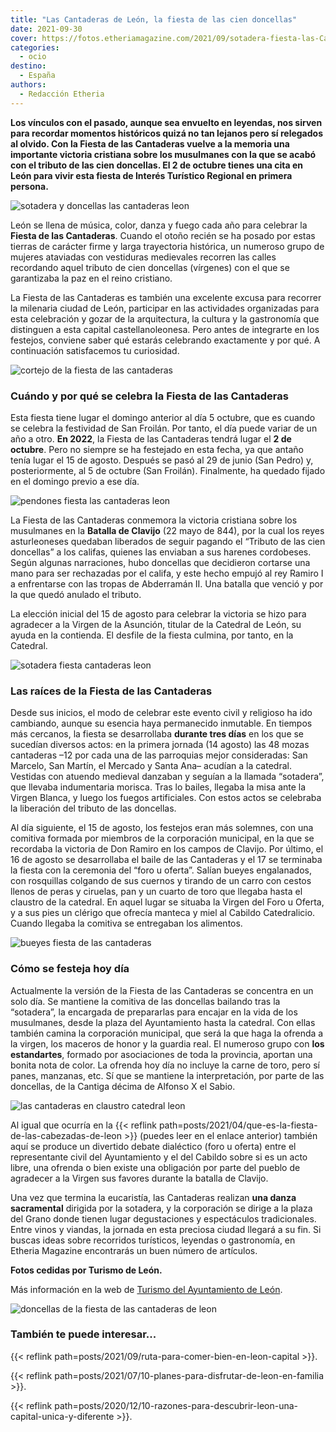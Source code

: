 ```yaml
---
title: "Las Cantaderas de León, la fiesta de las cien doncellas"
date: 2021-09-30
cover: https://fotos.etheriamagazine.com/2021/09/sotadera-fiesta-las-Cantaderas.jpg
categories: 
  - ocio
destino: 
  - España
authors: 
  - Redacción Etheria
---
```


**Los vínculos con el pasado, aunque sea envuelto en leyendas, nos sirven para recordar 
momentos históricos quizá no tan lejanos pero sí relegados al olvido. Con la Fiesta de 
las Cantaderas vuelve a la memoria una importante victoria cristiana sobre los 
musulmanes con la que se acabó con el tributo de las cien doncellas. El 2 de octubre 
tienes una cita en León para vivir esta fiesta de Interés Turístico Regional en primera 
persona.** 

![sotadera y doncellas las cantaderas leon](https://fotos.etheriamagazine.com/2021/09/doncellas-fiesta-cantaderas.jpg "La sotadera encabeza el desfile de las jóvenes doncellas.")

León se llena de música, color, danza y fuego cada año para celebrar la **Fiesta de las 
Cantaderas**. Cuando el otoño recién se ha posado por estas tierras de carácter firme y 
larga trayectoria histórica, un numeroso grupo de mujeres ataviadas con vestiduras 
medievales recorren las calles recordando aquel tributo de cien doncellas (vírgenes) con 
el que se garantizaba la paz en el reino cristiano. 

La Fiesta de las Cantaderas es también una excelente excusa para recorrer la milenaria 
ciudad de León, participar en las actividades organizadas para esta celebración y gozar 
de la arquitectura, la cultura y la gastronomía que distinguen a esta capital 
castellanoleonesa. Pero antes de integrarte en los festejos, conviene saber qué estarás 
celebrando exactamente y por qué. A continuación satisfacemos tu curiosidad. 

![cortejo de la fiesta de las cantaderas](https://fotos.etheriamagazine.com/2021/09/desfile-fiesta-cantaderas-leon.jpg "Cortejo durante la Fiesta de las Cantaderas de León.")

### Cuándo y por qué se celebra la Fiesta de las Cantaderas

Esta fiesta tiene lugar el domingo anterior al día 5 octubre, que es cuando se celebra 
la festividad de San Froilán. Por tanto, el día puede variar de un año a otro. **En 
2022**, la Fiesta de las Cantaderas tendrá lugar el **2 de octubre**. Pero no siempre se 
ha festejado en esta fecha, ya que antaño tenía lugar el 15 de agosto. Después se pasó 
al 29 de junio (San Pedro) y, posteriormente, al 5 de octubre (San Froilán). Finalmente, 
ha quedado fijado en el domingo previo a ese día. 

![pendones fiesta las cantaderas leon](https://fotos.etheriamagazine.com/2021/09/catedral-burgos-las-cantaderas.jpg "Pendones frente a la Catedral de León.")

La Fiesta de las Cantaderas conmemora la victoria cristiana sobre los musulmanes en la 
**Batalla de Clavijo** (22 mayo de 844), por la cual los reyes asturleoneses quedaban 
liberados de seguir pagando el “Tributo de las cien doncellas” a los califas, quienes 
las enviaban a sus harenes cordobeses. Según algunas narraciones, hubo doncellas que 
decidieron cortarse una mano para ser rechazadas por el califa, y este hecho empujó al 
rey Ramiro I a enfrentarse con las tropas de Abderramán II. Una batalla que venció y por 
la que quedó anulado el tributo. 

La elección inicial del 15 de agosto para celebrar la victoria se hizo para agradecer a 
la Virgen de la Asunción, titular de la Catedral de León, su ayuda en la contienda. El 
desfile de la fiesta culmina, por tanto, en la Catedral. 

![sotadera fiesta cantaderas leon](https://fotos.etheriamagazine.com/2021/09/sotadera-fiesta-las-Cantaderas.jpg "La sotadera era la señora que aleccionaba a las doncellas antes de ser enviadas a la taifa de Córdoba.")

### Las raíces de la Fiesta de las Cantaderas

Desde sus inicios, el modo de celebrar este evento civil y religioso ha ido cambiando, 
aunque su esencia haya permanecido inmutable. En tiempos más cercanos, la fiesta se 
desarrollaba **durante tres días** en los que se sucedían diversos actos: en la primera 
jornada (14 agosto) las 48 mozas cantaderas –12 por cada una de las parroquias mejor 
consideradas: San Marcelo, San Martín, el Mercado y Santa Ana– acudían a la catedral. 
Vestidas con atuendo medieval danzaban y seguían a la llamada “sotadera”, que llevaba 
indumentaria morisca. Tras lo bailes, llegaba la misa ante la Virgen Blanca, y luego los 
fuegos artificiales. Con estos actos se celebraba la liberación del tributo de las 
doncellas. 

Al día siguiente, el 15 de agosto, los festejos eran más solemnes, con una comitiva 
formada por miembros de la corporación municipal, en la que se recordaba la victoria de 
Don Ramiro en los campos de Clavijo. Por último, el 16 de agosto se desarrollaba el 
baile de las Cantaderas y el 17 se terminaba la fiesta con la ceremonia del “foro u 
oferta”. Salían bueyes engalanados, con rosquillas colgando de sus cuernos y tirando de 
un carro con cestos llenos de peras y ciruelas, pan y un cuarto de toro que llegaba 
hasta el claustro de la catedral. En aquel lugar se situaba la Virgen del Foro u Oferta, 
y a sus pies un clérigo que ofrecía manteca y miel al Cabildo Catedralicio. Cuando 
llegaba la comitiva se entregaban los alimentos. 

![bueyes fiesta de las cantaderas](https://fotos.etheriamagazine.com/2021/09/bueyes-fiesta-cantaderas-leon.jpg "Los bueyes que tiran de los carros también forman parte del desfile.")

### Cómo se festeja hoy día

Actualmente la versión de la Fiesta de las Cantaderas se concentra en un solo día. Se 
mantiene la comitiva de las doncellas bailando tras la “sotadera”, la encargada de 
prepararlas para encajar en la vida de los musulmanes, desde la plaza del Ayuntamiento 
hasta la catedral. Con ellas también camina la corporación municipal, que será la que 
haga la ofrenda a la virgen, los maceros de honor y la guardia real. El numeroso grupo 
con **los estandartes**, formado por asociaciones de toda la provincia, aportan una 
bonita nota de color. La ofrenda hoy día no incluye la carne de toro, pero sí panes, 
manzanas, etc. Sí que se mantiene la interpretación, por parte de las doncellas, de la 
Cantiga décima de Alfonso X el Sabio. 

![las cantaderas en claustro catedral leon](https://fotos.etheriamagazine.com/2021/09/cantaderas-claustro-catedral.jpg "Grupo de jóvenes del desfile de Las Cantaderas en el claustro de la Catedral de León.")

Al igual que ocurría en la {{< reflink 
path=posts/2021/04/que-es-la-fiesta-de-las-cabezadas-de-leon >}} (puedes leer en el 
enlace anterior) también aquí se produce un divertido debate dialéctico (foro u oferta) 
entre el representante civil del Ayuntamiento y el del Cabildo sobre si es un acto 
libre, una ofrenda o bien existe una obligación por parte del pueblo de agradecer a la 
Virgen sus favores durante la batalla de Clavijo. 

Una vez que termina la eucaristía, las Cantaderas realizan **una danza sacramental** 
dirigida por la sotadera, y la corporación se dirige a la plaza del Grano donde tienen 
lugar degustaciones y espectáculos tradicionales. Entre vinos y viandas, la jornada en 
esta preciosa ciudad llegará a su fin. Si buscas ideas sobre recorridos turísticos, 
leyendas o gastronomía, en Etheria Magazine encontrarás un buen número de artículos. 

**Fotos cedidas por Turismo de León.** 

Más información en la web de [Turismo del Ayuntamiento de 
León](https://www.leonestradicion.com/). 

![doncellas de la fiesta de las cantaderas de leon](https://fotos.etheriamagazine.com/2021/09/desfile-fiesta-cantaderas.jpg "Desfile de la sotadera y las jóvenes que recuerdan el tributo de las cien doncellas.")

### También te puede interesar...

{{< reflink path=posts/2021/09/ruta-para-comer-bien-en-leon-capital >}}. 

{{< reflink path=posts/2021/07/10-planes-para-disfrutar-de-leon-en-familia >}}. 

{{< reflink 
path=posts/2020/12/10-razones-para-descubrir-leon-una-capital-unica-y-diferente >}}.
